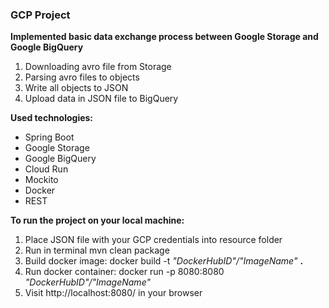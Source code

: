 ### **GCP Project**

**Implemented basic data exchange process between Google Storage and Google BigQuery** 

1) Downloading avro file from Storage
2) Parsing avro files to objects
3) Write all objects to JSON
4) Upload data in JSON file to BigQuery 

**Used technologies:**

- Spring Boot
- Google Storage
- Google BigQuery
- Cloud Run
- Mockito
- Docker
- REST

**To run the project on your local machine:**

1) Place JSON file with your GCP credentials into resource folder
2) Run in terminal mvn clean package
3) Build docker image: docker build -t *"DockerHubID"/"ImageName"* **.**
4) Run docker container: docker run -p 8080:8080 *"DockerHubID"/"ImageName"*
5) Visit http://localhost:8080/ in your browser

